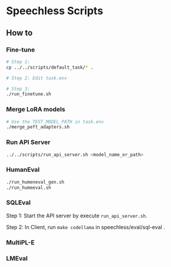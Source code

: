 # Speechless Scripts

## How to

### Fine-tune

```bash
# Step 1: 
cp ../../scripts/default_task/* .

# Step 2: Edit task.env

# Step 3: 
./run_finetune.sh
```

### Merge LoRA models

```bash
# Use the TEST_MODEL_PATH in task.env
./merge_peft_adapters.sh
```

### Run API Server

```bash
../../scripts/run_api_server.sh <model_name_or_path>
```

### HumanEval

```bash
./run_humeneval_gen.sh
./run_humeeval.sh
```

### SQLEval

Step 1: Start the API server by execute `run_api_server.sh`.

Step 2: In Client, run `make codellama` in speechless/eval/sql-eval .

### MultiPL-E

### LMEval

